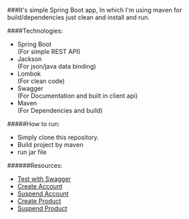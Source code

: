 ###It's simple Spring Boot app, In which I'm using maven for build/dependencies just clean and install and run.

####Technologies:
  * Spring Boot     
    (For simple REST API)
  * Jackson     
    (For json/java data binding)
  * Lombok      
    (For clean code)
  * Swagger       
    (For Documentation and built in client api)  
  * Maven   
    (For Dependencies and build)

#####How to run:
*   Simply clone this repository.
*   Build project by maven
*   run jar file   

######Resources: 
    
*   [Test with Swagger](http://localhost:8888/etisalatSaasService/swagger-ui.html)
*   [Create Account](http://localhost:8888/etisalatSaasService/createAccount)
*   [Suspend Account](http://localhost:8888/etisalatSaasService/suspendAccount)
*   [Create Product](http://localhost:8888/etisalatSaasService/createProduct)
*   [Suspend Product](http://localhost:8888/etisalatSaasService/suspendProduct)
    

